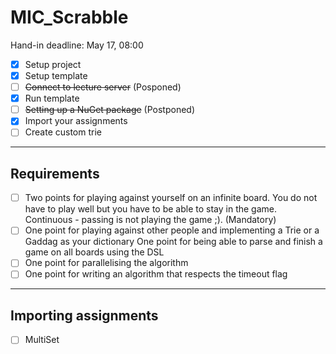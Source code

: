 # MIC_Scrabble

Hand-in deadline: May 17, 08:00

- [x] Setup project
- [x] Setup template
- [ ] ~~Connect to lecture server~~ (Posponed)
- [x] Run template
- [ ] ~~Setting up a NuGet package~~ (Postponed)
- [x] Import your assignments
- [ ] Create custom trie

---
## Requirements
- [ ] Two points for playing against yourself on an infinite board. You do not have to play well but you have to be able to stay in the game. Continuous -  passing is not playing the game ;). (Mandatory)
- [ ] One point for playing against other people and implementing a Trie or a Gaddag as your dictionary One point for being able to parse and finish a game  on all boards using the DSL
- [ ] One point for parallelising the algorithm
- [ ] One point for writing an algorithm that respects the timeout flag
---
## Importing assignments
- [ ] MultiSet

